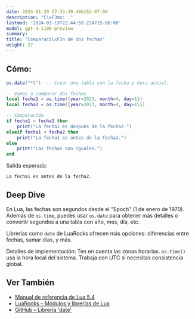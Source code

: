 ```yaml
---
date: 2024-01-20 17:33:39.486162-07:00
description: "C\xF3mo: ."
lastmod: '2024-03-13T22:44:59.214715-06:00'
model: gpt-4-1106-preview
summary: .
title: "Comparaci\xF3n de dos fechas"
weight: 27
---
```


## Cómo:
```Lua
os.date("*t")  -- Crear una tabla con la fecha y hora actual.

-- Vamos a comparar dos fechas
local fecha1 = os.time({year=2023, month=4, day=1})
local fecha2 = os.time({year=2023, month=4, day=15})

-- Comparación
if fecha1 > fecha2 then
    print("La fecha1 es después de la fecha2.")
elseif fecha1 < fecha2 then
    print("La fecha1 es antes de la fecha2.")
else
    print("Las fechas son iguales.")
end
```
Salida esperada:
```
La fecha1 es antes de la fecha2.
```

## Deep Dive
En Lua, las fechas son segundos desde el "Epoch" (1 de enero de 1970). Además de `os.time`, puedes usar `os.date` para obtener más detalles o convertir segundos a una tabla con año, mes, día, etc.

Librerías como `date` de LuaRocks ofrecen más opciones: diferencias entre fechas, sumar días, y más.

Detalles de implementación: Ten en cuenta las zonas horarias. `os.time()` usa la hora local del sistema. Trabaja con UTC si necesitas consistencia global.

## Ver También
- [Manual de referencia de Lua 5.4](http://www.lua.org/manual/5.4/)
- [LuaRocks – Módulos y librerías de Lua](https://luarocks.org/)
- [GitHub – Librería 'date'](https://github.com/Tieske/date)
